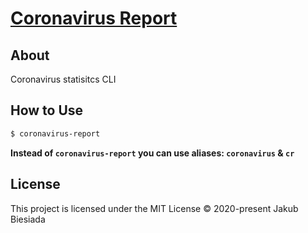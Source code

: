# [Coronavirus Report](https://github.com/jb1905/coronavirus-report)

## About
Coronavirus statisitcs CLI

## How to Use
```bash
$ coronavirus-report
```

**Instead of `coronavirus-report` you can use aliases: `coronavirus` & `cr`**

## License
This project is licensed under the MIT License © 2020-present Jakub Biesiada

